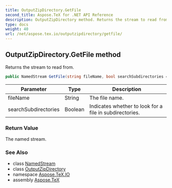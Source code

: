 ```yaml
---
title: OutputZipDirectory.GetFile
second_title: Aspose.TeX for .NET API Reference
description: OutputZipDirectory method. Returns the stream to read from
type: docs
weight: 40
url: /net/aspose.tex.io/outputzipdirectory/getfile/
---
```

## OutputZipDirectory.GetFile method

Returns the stream to read from.

```csharp
public NamedStream GetFile(string fileName, bool searchSubdirectories = false)
```

| Parameter | Type | Description |
| --- | --- | --- |
| fileName | String | The file name. |
| searchSubdirectories | Boolean | Indicates whether to look for a file in subdirectories. |

### Return Value

The named stream.

### See Also

* class [NamedStream](../../namedstream/)
* class [OutputZipDirectory](../)
* namespace [Aspose.TeX.IO](../../outputzipdirectory/)
* assembly [Aspose.TeX](../../../)


